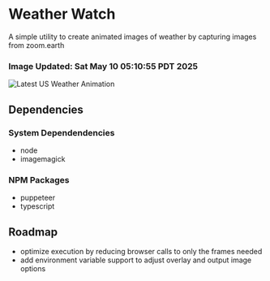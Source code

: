 # Weather Watch

A simple utility to create animated images of weather by capturing images from zoom.earth

### Image Updated: Sat May 10 05:10:55 PDT 2025

![Latest US Weather Animation](animations/2025-05-10.webp)

## Dependencies
### System Dependendencies
* node
* imagemagick
### NPM Packages
* puppeteer
* typescript

## Roadmap
* optimize execution by reducing browser calls to only the frames needed
* add environment variable support to adjust overlay and output image options
